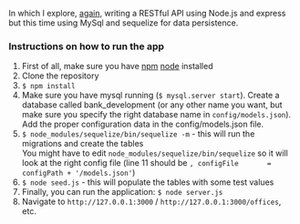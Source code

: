 In which I explore, [again](https://github.com/mihaipaun/restful-products), writing a RESTful API using Node.js and express but this time using MySql and sequelize for data persistence.

### Instructions on how to run the app
1. First of all, make sure you have [npm](https://npmjs.org/) [node](http://nodejs.org/) installed
2. Clone the repository
3. `$ npm install`
4. Make sure you have mysql running (`$ mysql.server start`). Create a database called bank_development (or any other name you want, but make sure you specify the right database name in `config/models.json`). Add the proper configuration data in the config/models.json file.
5. `$ node_modules/sequelize/bin/sequelize -m` - this will run the migrations and create the tables  
You might have to edit `node_modules/sequelize/bin/sequelize` so it will look at the right config file (line 11 should be `, configFile       = configPath + '/models.json'`)
6. `$ node seed.js` - this will populate the tables with some test values
7. Finally, you can run the application: `$ node server.js`
8. Navigate to `http://127.0.0.1:3000` / `http://127.0.0.1:3000/offices`, etc.